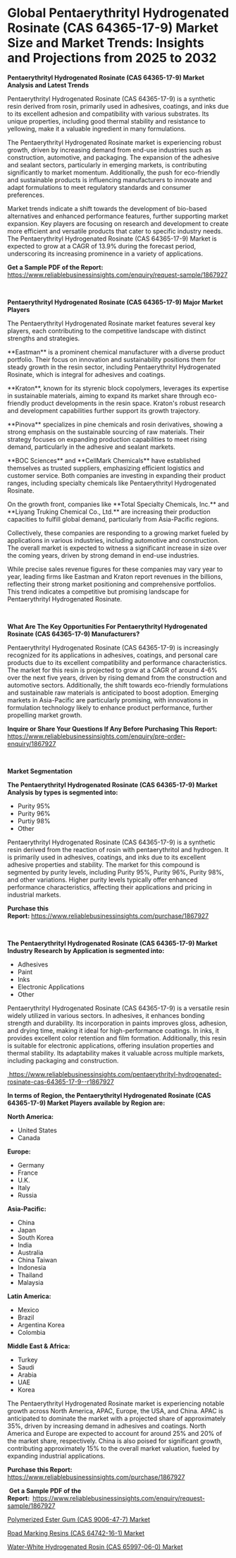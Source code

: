 <p><h1>Global Pentaerythrityl Hydrogenated Rosinate (CAS 64365-17-9) Market Size and Market Trends: Insights and Projections from 2025 to 2032</h1></p><p><strong>Pentaerythrityl Hydrogenated Rosinate (CAS 64365-17-9) Market Analysis and Latest Trends</strong></p>
<p><p>Pentaerythrityl Hydrogenated Rosinate (CAS 64365-17-9) is a synthetic resin derived from rosin, primarily used in adhesives, coatings, and inks due to its excellent adhesion and compatibility with various substrates. Its unique properties, including good thermal stability and resistance to yellowing, make it a valuable ingredient in many formulations.</p><p>The Pentaerythrityl Hydrogenated Rosinate market is experiencing robust growth, driven by increasing demand from end-use industries such as construction, automotive, and packaging. The expansion of the adhesive and sealant sectors, particularly in emerging markets, is contributing significantly to market momentum. Additionally, the push for eco-friendly and sustainable products is influencing manufacturers to innovate and adapt formulations to meet regulatory standards and consumer preferences.</p><p>Market trends indicate a shift towards the development of bio-based alternatives and enhanced performance features, further supporting market expansion. Key players are focusing on research and development to create more efficient and versatile products that cater to specific industry needs. The Pentaerythrityl Hydrogenated Rosinate (CAS 64365-17-9) Market is expected to grow at a CAGR of 13.9% during the forecast period, underscoring its increasing prominence in a variety of applications.</p></p>
<p><strong>Get a Sample PDF of the Report:&nbsp;</strong> <a href="https://www.reliablebusinessinsights.com/enquiry/request-sample/1867927?utm_campaign=100&utm_medium=2&utm_source=Github&utm_content=ia&utm_term=04022025&utm_id=pentaerythrityl-hydrogenated-rosinate-cas-64365-17-9">https://www.reliablebusinessinsights.com/enquiry/request-sample/1867927</a></p>
<p>&nbsp;</p>
<p><strong>Pentaerythrityl Hydrogenated Rosinate (CAS 64365-17-9) Major Market Players</strong></p>
<p><p>The Pentaerythrityl Hydrogenated Rosinate market features several key players, each contributing to the competitive landscape with distinct strengths and strategies. </p><p>**Eastman** is a prominent chemical manufacturer with a diverse product portfolio. Their focus on innovation and sustainability positions them for steady growth in the resin sector, including Pentaerythrityl Hydrogenated Rosinate, which is integral for adhesives and coatings.</p><p>**Kraton**, known for its styrenic block copolymers, leverages its expertise in sustainable materials, aiming to expand its market share through eco-friendly product developments in the resin space. Kraton's robust research and development capabilities further support its growth trajectory.</p><p>**Pinova** specializes in pine chemicals and rosin derivatives, showing a strong emphasis on the sustainable sourcing of raw materials. Their strategy focuses on expanding production capabilities to meet rising demand, particularly in the adhesive and sealant markets.</p><p>**BOC Sciences** and **CellMark Chemicals** have established themselves as trusted suppliers, emphasizing efficient logistics and customer service. Both companies are investing in expanding their product ranges, including specialty chemicals like Pentaerythrityl Hydrogenated Rosinate.</p><p>On the growth front, companies like **Total Specialty Chemicals, Inc.** and **Liyang Truking Chemical Co., Ltd.** are increasing their production capacities to fulfill global demand, particularly from Asia-Pacific regions.</p><p>Collectively, these companies are responding to a growing market fueled by applications in various industries, including automotive and construction. The overall market is expected to witness a significant increase in size over the coming years, driven by strong demand in end-use industries. </p><p>While precise sales revenue figures for these companies may vary year to year, leading firms like Eastman and Kraton report revenues in the billions, reflecting their strong market positioning and comprehensive portfolios. This trend indicates a competitive but promising landscape for Pentaerythrityl Hydrogenated Rosinate.</p></p>
<p>&nbsp;</p>
<p><strong>What Are The Key Opportunities For Pentaerythrityl Hydrogenated Rosinate (CAS 64365-17-9) Manufacturers?</strong></p>
<p><p>Pentaerythrityl Hydrogenated Rosinate (CAS 64365-17-9) is increasingly recognized for its applications in adhesives, coatings, and personal care products due to its excellent compatibility and performance characteristics. The market for this resin is projected to grow at a CAGR of around 4-6% over the next five years, driven by rising demand from the construction and automotive sectors. Additionally, the shift towards eco-friendly formulations and sustainable raw materials is anticipated to boost adoption. Emerging markets in Asia-Pacific are particularly promising, with innovations in formulation technology likely to enhance product performance, further propelling market growth.</p></p>
<p><strong>Inquire or Share Your Questions If Any Before Purchasing This Report:</strong> <a href="https://www.reliablebusinessinsights.com/enquiry/pre-order-enquiry/1867927?utm_campaign=100&utm_medium=2&utm_source=Github&utm_content=ia&utm_term=04022025&utm_id=pentaerythrityl-hydrogenated-rosinate-cas-64365-17-9">https://www.reliablebusinessinsights.com/enquiry/pre-order-enquiry/1867927</a></p>
<p>&nbsp;</p>
<p><strong>Market Segmentation</strong></p>
<p><strong>The Pentaerythrityl Hydrogenated Rosinate (CAS 64365-17-9) Market Analysis by types is segmented into:</strong></p>
<p><ul><li>Purity 95%</li><li>Purity 96%</li><li>Purtiy 98%</li><li>Other</li></ul></p>
<p><p>Pentaerythrityl Hydrogenated Rosinate (CAS 64365-17-9) is a synthetic resin derived from the reaction of rosin with pentaerythritol and hydrogen. It is primarily used in adhesives, coatings, and inks due to its excellent adhesive properties and stability. The market for this compound is segmented by purity levels, including Purity 95%, Purity 96%, Purity 98%, and other variations. Higher purity levels typically offer enhanced performance characteristics, affecting their applications and pricing in industrial markets.</p></p>
<p><strong>Purchase this Report:&nbsp;</strong><a href="https://www.reliablebusinessinsights.com/purchase/1867927?utm_campaign=100&utm_medium=2&utm_source=Github&utm_content=ia&utm_term=04022025&utm_id=pentaerythrityl-hydrogenated-rosinate-cas-64365-17-9">https://www.reliablebusinessinsights.com/purchase/1867927</a></p>
<p>&nbsp;</p>
<p><strong>The Pentaerythrityl Hydrogenated Rosinate (CAS 64365-17-9) Market Industry Research by Application is segmented into:</strong></p>
<p><ul><li>Adhesives</li><li>Paint</li><li>Inks</li><li>Electronic Applications</li><li>Other</li></ul></p>
<p><p>Pentaerythrityl Hydrogenated Rosinate (CAS 64365-17-9) is a versatile resin widely utilized in various sectors. In adhesives, it enhances bonding strength and durability. Its incorporation in paints improves gloss, adhesion, and drying time, making it ideal for high-performance coatings. In inks, it provides excellent color retention and film formation. Additionally, this resin is suitable for electronic applications, offering insulation properties and thermal stability. Its adaptability makes it valuable across multiple markets, including packaging and construction.</p></p>
<p><a href="https://www.reliablebusinessinsights.com/pentaerythrityl-hydrogenated-rosinate-cas-64365-17-9--r1867927?utm_campaign=100&utm_medium=2&utm_source=Github&utm_content=ia&utm_term=04022025&utm_id=pentaerythrityl-hydrogenated-rosinate-cas-64365-17-9">&nbsp;https://www.reliablebusinessinsights.com/pentaerythrityl-hydrogenated-rosinate-cas-64365-17-9--r1867927</a></p>
<p><strong>In terms of Region, the Pentaerythrityl Hydrogenated Rosinate (CAS 64365-17-9) Market Players available by Region are:</strong></p>
<p>
    <p> <strong> North America: </strong>
        <ul>
            <li>United States</li>
            <li>Canada</li>
        </ul>
        </p> 
    <p> <strong> Europe: </strong>
        <ul>
            <li>Germany</li>
            <li>France</li>
            <li>U.K.</li>
            <li>Italy</li>
            <li>Russia</li>
        </ul>
        </p> 
    <p> <strong> Asia-Pacific: </strong>
        <ul>
            <li>China</li>
            <li>Japan</li>
            <li>South Korea</li>
            <li>India</li>
            <li>Australia</li>
            <li>China Taiwan</li>
            <li>Indonesia</li>
            <li>Thailand</li>
            <li>Malaysia</li>
        </ul>
        </p> 
    <p> <strong> Latin America: </strong>
        <ul>
            <li>Mexico</li>
            <li>Brazil</li>
            <li>Argentina Korea</li>
            <li>Colombia</li>
        </ul>
        </p> 
    <p> <strong> Middle East & Africa: </strong>
        <ul>
            <li>Turkey</li>
            <li>Saudi</li>
            <li>Arabia</li>
            <li>UAE</li>
            <li>Korea</li>
        </ul>
    </p>
    </p>
<p><p>The Pentaerythrityl Hydrogenated Rosinate market is experiencing notable growth across North America, APAC, Europe, the USA, and China. APAC is anticipated to dominate the market with a projected share of approximately 35%, driven by increasing demand in adhesives and coatings. North America and Europe are expected to account for around 25% and 20% of the market share, respectively. China is also poised for significant growth, contributing approximately 15% to the overall market valuation, fueled by expanding industrial applications.</p></p>
<p><strong>Purchase this Report: </strong><a href="https://www.reliablebusinessinsights.com/purchase/1867927?utm_campaign=100&utm_medium=2&utm_source=Github&utm_content=ia&utm_term=04022025&utm_id=pentaerythrityl-hydrogenated-rosinate-cas-64365-17-9">https://www.reliablebusinessinsights.com/purchase/1867927</a></p>
<p>&nbsp;<strong>Get a Sample PDF of the Report:&nbsp;&nbsp;</strong><a href="https://www.reliablebusinessinsights.com/enquiry/request-sample/1867927?utm_campaign=100&utm_medium=2&utm_source=Github&utm_content=ia&utm_term=04022025&utm_id=pentaerythrityl-hydrogenated-rosinate-cas-64365-17-9">https://www.reliablebusinessinsights.com/enquiry/request-sample/1867927</a></p>
<p><strong></strong></p>
<p><p><a href="https://github.com/xalatieusope/Market-Research-Report-List-1/blob/main/polymerized-ester-gum-cas-9006-47-7-market.md?utm_campaign=100&utm_medium=2&utm_source=Github&utm_content=ia&utm_term=04022025&utm_id=pentaerythrityl-hydrogenated-rosinate-cas-64365-17-9">Polymerized Ester Gum (CAS 9006-47-7) Market</a></p><p><a href="https://github.com/xtysizov/Market-Research-Report-List-1/blob/main/road-marking-resins-cas-64742-16-1-market.md?utm_campaign=100&utm_medium=2&utm_source=Github&utm_content=ia&utm_term=04022025&utm_id=pentaerythrityl-hydrogenated-rosinate-cas-64365-17-9">Road Marking Resins (CAS 64742-16-1) Market</a></p><p><a href="https://github.com/djembashote/Market-Research-Report-List-1/blob/main/water-white-hydrogenated-rosin-cas-65997-06-0-market.md?utm_campaign=100&utm_medium=2&utm_source=Github&utm_content=ia&utm_term=04022025&utm_id=pentaerythrityl-hydrogenated-rosinate-cas-64365-17-9">Water-White Hydrogenated Rosin (CAS 65997-06-0) Market</a></p></p>